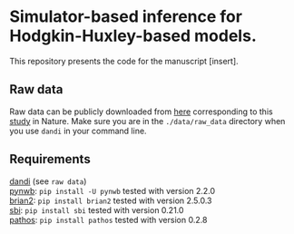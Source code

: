 # Simulator-based inference for Hodgkin-Huxley-based models.
This repository presents the code for the manuscript [insert].

## Raw data
Raw data can be publicly downloaded from [here](https://dandiarchive.org/dandiset/000008/draft) corresponding to this [study](https://www.nature.com/articles/s41586-020-2907-3) in Nature. Make sure you are in the `./data/raw_data` directory when you use `dandi` in your command line.

## Requirements
[dandi](https://dandiarchive.org/) (see `raw data`) <br>
[pynwb](https://pynwb.readthedocs.io/en/stable/): `pip install -U pynwb` tested with version 2.2.0 <br> 
[brian2](https://brian2.readthedocs.io/en/stable/): `pip install brian2` tested with version 2.5.0.3 <br>
[sbi](https://www.mackelab.org/sbi/reference/): `pip install sbi` tested with version 0.21.0 <br>
[pathos](https://github.com/uqfoundation/pathos): `pip install pathos` tested with version 0.2.8 <br>
